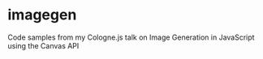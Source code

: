 # imagegen
Code samples from my Cologne.js talk on Image Generation in JavaScript using the Canvas API
